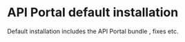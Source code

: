 # API Portal default installation

Default installation includes the API Portal bundle , fixes etc.
